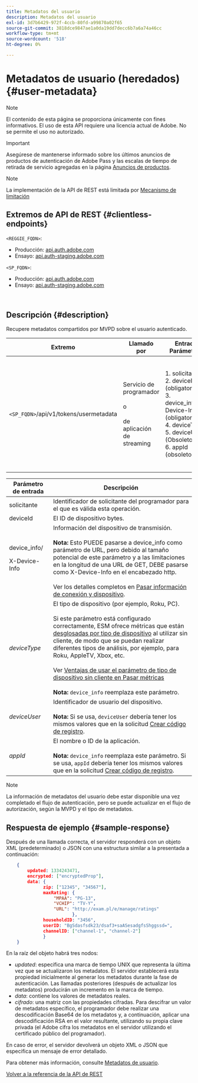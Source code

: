 ```yaml
---
title: Metadatos del usuario
description: Metadatos del usuario
exl-id: 3d7b6429-972f-4ccb-80fd-a99870a02f65
source-git-commit: 3818dce9847ae1a0da19dd7decc6b7a6a74a46cc
workflow-type: tm+mt
source-wordcount: '518'
ht-degree: 0%

---
```


# Metadatos de usuario (heredados) {#user-metadata}

>[!NOTE]
>
>El contenido de esta página se proporciona únicamente con fines informativos. El uso de esta API requiere una licencia actual de Adobe. No se permite el uso no autorizado.

>[!IMPORTANT]
>
> Asegúrese de mantenerse informado sobre los últimos anuncios de productos de autenticación de Adobe Pass y las escalas de tiempo de retirada de servicio agregadas en la página [Anuncios de productos](/help/authentication/product-announcements.md).

>[!NOTE]
>
> La implementación de la API de REST está limitada por [Mecanismo de limitación](/help/authentication/integration-guide-programmers/throttling-mechanism.md)

## Extremos de API de REST {#clientless-endpoints}

`<REGGIE_FQDN>`:

* Producción: [api.auth.adobe.com](http://api.auth.adobe.com/)
* Ensayo: [api.auth-staging.adobe.com](http://api.auth-staging.adobe.com/)

`<SP_FQDN>`:

* Producción: [api.auth.adobe.com](http://api.auth.adobe.com/)
* Ensayo: [api.auth-staging.adobe.com](http://api.auth-staging.adobe.com/)

</br>

## Descripción {#description}

Recupere metadatos compartidos por MVPD sobre el usuario autenticado.


| Extremo | Llamado </br> por | Entrada   </br>Parámetros | Método HTTP </br> | Respuesta | Respuesta HTTP </br> |
| --- | --- | --- | --- | --- | --- |
| `<SP_FQDN>`/api/v1/tokens/usermetadata | Servicio de programador </br></br>o</br></br>de aplicación de streaming | 1. solicitante</br>2.  deviceId (obligatorio)</br>3.  device_info/X-Device-Info (obligatorio)</br>4.  deviceType</br>5.  deviceUser (Obsoleto)</br>6.  appId (obsoleto) | GET | XML o JSON que contienen metadatos de usuario o detalles del error si no se ha realizado correctamente. | 200 - Éxito<p>404 - No se han encontrado metadatos<p>412 - Token de AuthN no válido (por ejemplo, token caducado) |


| Parámetro de entrada | Descripción |
|------------------------------|-----------------------------------------------------------------------------------------------------------------------------------------------------------------------------------------------------------------------------------------------------------------------------------------------------------------------------------------------------------------------------------------------------------------------------------------------------------------------------------------------------------------------------------------------------------------------------------------------------------------------------------------------------------------|
| solicitante | Identificador de solicitante del programador para el que es válida esta operación. |
| deviceId | El ID de dispositivo bytes. |
| device_info/<p>X-Device-Info | Información del dispositivo de transmisión.</br></br> **Nota:** Esto PUEDE pasarse a device_info como parámetro de URL, pero debido al tamaño potencial de este parámetro y a las limitaciones en la longitud de una URL de GET, DEBE pasarse como X-Device-Info en el encabezado http. </br></br> Ver los detalles completos en [Pasar información de conexión y dispositivo](/help/authentication/integration-guide-programmers/legacy/client-information/passing-client-information-device-connection-and-application.md). |
| _deviceType_ | El tipo de dispositivo (por ejemplo, Roku, PC).</br></br> Si este parámetro está configurado correctamente, ESM ofrece métricas que están [desglosadas por tipo de dispositivo](/help/authentication/integration-guide-programmers/features-premium/esm/entitlement-service-monitoring-overview.md#progr-filter-metrics) al utilizar sin cliente, de modo que se puedan realizar diferentes tipos de análisis, por ejemplo, para Roku, AppleTV, Xbox, etc.</br></br> Ver [Ventajas de usar el parámetro de tipo de dispositivo sin cliente en Pasar métricas](/help/authentication/integration-guide-programmers/legacy/notes-technical/benefits-of-using-the-clientless-devicetype-parameter-in-pass-metrics.md) </br></br> **Nota:** `device_info` reemplaza este parámetro. |
| _deviceUser_ | Identificador de usuario del dispositivo.</br></br> **Nota:** Si se usa, `deviceUser` debería tener los mismos valores que en la solicitud [Crear código de registro](/help/authentication/integration-guide-programmers/legacy/rest-api-v1/apis/registration-code-request.md). |
| _appId_ | El nombre o ID de la aplicación. </br></br> **Nota:** `device_info` reemplaza este parámetro. Si se usa, `appId` debería tener los mismos valores que en la solicitud [Crear código de registro](/help/authentication/integration-guide-programmers/legacy/rest-api-v1/apis/registration-code-request.md). |

>[!NOTE]
> 
>La información de metadatos del usuario debe estar disponible una vez completado el flujo de autenticación, pero se puede actualizar en el flujo de autorización, según la MVPD y el tipo de metadatos.




## Respuesta de ejemplo {#sample-response}

Después de una llamada correcta, el servidor responderá con un objeto XML (predeterminado) o JSON con una estructura similar a la presentada a continuación:


```JSON
    {
        updated: 1334243471,
        encrypted: ["encryptedProp"],
        data: {
              zip: ["12345", "34567"],
              maxRating: { 
                  "MPAA": "PG-13",
                  "VCHIP": "TV-Y", 
                  "URL": "http://exam.pl/e/manage/ratings"
                         },
              householdID: "3456",
              userID: "BgSdasfsdk23/dsaf3+saASesadgfsShggssd=",
              channelID: ["channel-1", "channel-2"]
              }
    }
```

En la raíz del objeto habrá tres nodos:

* *updated*: especifica una marca de tiempo UNIX que representa la última vez que se actualizaron los metadatos. El servidor establecerá esta propiedad inicialmente al generar los metadatos durante la fase de autenticación. Las llamadas posteriores (después de actualizar los metadatos) producirán un incremento en la marca de tiempo.
* *data*: contiene los valores de metadatos reales.
* *cifrado*: una matriz con las propiedades cifradas. Para descifrar un valor de metadatos específico, el programador debe realizar una descodificación Base64 de los metadatos y, a continuación, aplicar una descodificación RSA en el valor resultante, utilizando su propia clave privada (el Adobe cifra los metadatos en el servidor utilizando el certificado público del programador).

En caso de error, el servidor devolverá un objeto XML o JSON que especifica un mensaje de error detallado.

Para obtener más información, consulte [Metadatos de usuario](/help/authentication/integration-guide-programmers/features-standard/entitlements/user-metadata-feature.md).

[Volver a la referencia de la API de REST](/help/authentication/integration-guide-programmers/legacy/rest-api-v1/rest-api-reference.md)
